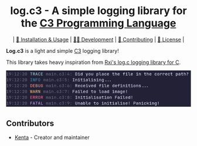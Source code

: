 <div align="center">
<p>

# log.c3 - A simple logging library for the [C3 Programming Language](https://c3-lang.org/)

</p>

| [📀 Installation & Usage](./INSTALL.md) | [🧑‍💻 Development](./DEVELOPMENT.md) | [🤝 Contributing](./CONTRIBUTING.md) | [📜 License](./LICENSE) |

</div>

**Log.c3** is a light and simple [C3](https://c3-lang.org/) logging library!

This library takes heavy inspiration from [Rxi's log.c logging library for C](https://github.com/rxi/log.c).

![logger](./assets/logger.png)


## Contributors

- [Kenta](https://github.com/Its-Kenta) - Creator and maintainer